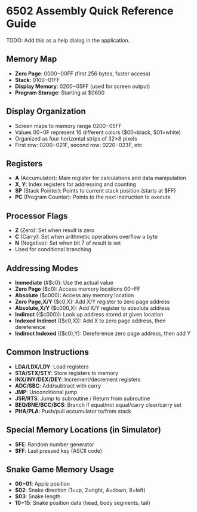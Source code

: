 
# 6502 Assembly Quick Reference Guide

TODO: Add this as a help dialog in the application.

## Memory Map
- **Zero Page**: $0000-$00FF (first 256 bytes, faster access)
- **Stack**: $0100-$01FF
- **Display Memory**: $0200-$05FF (used for screen output)
- **Program Storage**: Starting at $0600

## Display Organization
- Screen maps to memory range $0200-$05FF
- Values $00-$0F represent 16 different colors ($00=black, $01=white)
- Organized as four horizontal strips of 32×8 pixels
- First row: $0200-$021F, second row: $0220-$023F, etc.

## Registers
- **A** (Accumulator): Main register for calculations and data manipulation
- **X, Y**: Index registers for addressing and counting
- **SP** (Stack Pointer): Points to current stack position (starts at $FF)
- **PC** (Program Counter): Points to the next instruction to execute

## Processor Flags
- **Z** (Zero): Set when result is zero
- **C** (Carry): Set when arithmetic operations overflow a byte
- **N** (Negative): Set when bit 7 of result is set
- Used for conditional branching

## Addressing Modes
- **Immediate** (#$c0): Use the actual value
- **Zero Page** ($c0): Access memory locations $00-$FF
- **Absolute** ($c000): Access any memory location
- **Zero Page,X/Y** ($c0,X): Add X/Y register to zero page address
- **Absolute,X/Y** ($c000,X): Add X/Y register to absolute address
- **Indirect** (($c000)): Look up address stored at given location
- **Indexed Indirect** (($c0,X)): Add X to zero page address, then dereference
- **Indirect Indexed** (($c0),Y): Dereference zero page address, then add Y

## Common Instructions
- **LDA/LDX/LDY**: Load registers
- **STA/STX/STY**: Store registers to memory
- **INX/INY/DEX/DEY**: Increment/decrement registers
- **ADC/SBC**: Add/subtract with carry
- **JMP**: Unconditional jump
- **JSR/RTS**: Jump to subroutine / Return from subroutine
- **BEQ/BNE/BCC/BCS**: Branch if equal/not equal/carry clear/carry set
- **PHA/PLA**: Push/pull accumulator to/from stack

## Special Memory Locations (in Simulator)
- **$FE**: Random number generator
- **$FF**: Last pressed key (ASCII code)

## Snake Game Memory Usage
- **$00-$01**: Apple position
- **$02**: Snake direction (1=up, 2=right, 4=down, 8=left)
- **$03**: Snake length
- **$10-$15**: Snake position data (head, body segments, tail)
